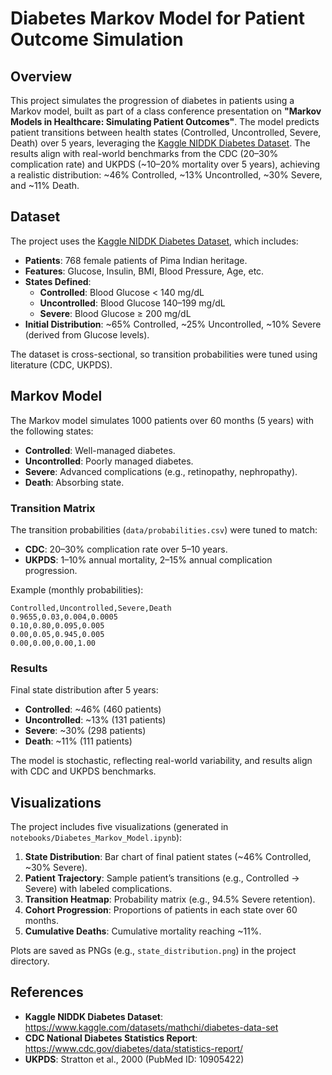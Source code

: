 # Diabetes Markov Model for Patient Outcome Simulation

## Overview
This project simulates the progression of diabetes in patients using a Markov model, built as part of a class conference presentation on **"Markov Models in Healthcare: Simulating Patient Outcomes"**. The model predicts patient transitions between health states (Controlled, Uncontrolled, Severe, Death) over 5 years, leveraging the [Kaggle NIDDK Diabetes Dataset](https://www.kaggle.com/datasets/mathchi/diabetes-data-set?resource=download). The results align with real-world benchmarks from the CDC (20–30% complication rate) and UKPDS (~10–20% mortality over 5 years), achieving a realistic distribution: ~46% Controlled, ~13% Uncontrolled, ~30% Severe, and ~11% Death.

## Dataset
The project uses the [Kaggle NIDDK Diabetes Dataset](https://www.kaggle.com/datasets/mathchi/diabetes-data-set?resource=download), which includes:
- **Patients**: 768 female patients of Pima Indian heritage.
- **Features**: Glucose, Insulin, BMI, Blood Pressure, Age, etc.
- **States Defined**:
  - **Controlled**: Blood Glucose < 140 mg/dL
  - **Uncontrolled**: Blood Glucose 140–199 mg/dL
  - **Severe**: Blood Glucose ≥ 200 mg/dL
- **Initial Distribution**: ~65% Controlled, ~25% Uncontrolled, ~10% Severe (derived from Glucose levels).

The dataset is cross-sectional, so transition probabilities were tuned using literature (CDC, UKPDS).

## Markov Model
The Markov model simulates 1000 patients over 60 months (5 years) with the following states:
- **Controlled**: Well-managed diabetes.
- **Uncontrolled**: Poorly managed diabetes.
- **Severe**: Advanced complications (e.g., retinopathy, nephropathy).
- **Death**: Absorbing state.

### Transition Matrix
The transition probabilities (`data/probabilities.csv`) were tuned to match:
- **CDC**: 20–30% complication rate over 5–10 years.
- **UKPDS**: 1–10% annual mortality, 2–15% annual complication progression.

Example (monthly probabilities):
```
Controlled,Uncontrolled,Severe,Death
0.9655,0.03,0.004,0.0005
0.10,0.80,0.095,0.005
0.00,0.05,0.945,0.005
0.00,0.00,0.00,1.00
```

### Results
Final state distribution after 5 years:
- **Controlled**: ~46% (460 patients)
- **Uncontrolled**: ~13% (131 patients)
- **Severe**: ~30% (298 patients)
- **Death**: ~11% (111 patients)

The model is stochastic, reflecting real-world variability, and results align with CDC and UKPDS benchmarks.

## Visualizations
The project includes five visualizations (generated in `notebooks/Diabetes_Markov_Model.ipynb`):
1. **State Distribution**: Bar chart of final patient states (~46% Controlled, ~30% Severe).
2. **Patient Trajectory**: Sample patient’s transitions (e.g., Controlled → Severe) with labeled complications.
3. **Transition Heatmap**: Probability matrix (e.g., 94.5% Severe retention).
4. **Cohort Progression**: Proportions of patients in each state over 60 months.
5. **Cumulative Deaths**: Cumulative mortality reaching ~11%.

Plots are saved as PNGs (e.g., `state_distribution.png`) in the project directory.




## References
- **Kaggle NIDDK Diabetes Dataset**: https://www.kaggle.com/datasets/mathchi/diabetes-data-set
- **CDC National Diabetes Statistics Report**: https://www.cdc.gov/diabetes/data/statistics-report/
- **UKPDS**: Stratton et al., 2000 (PubMed ID: 10905422)

